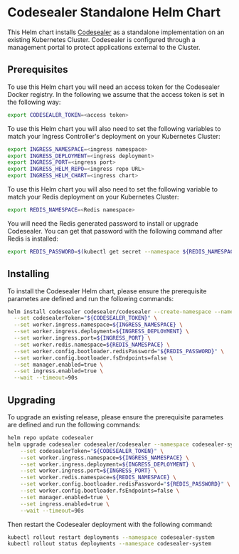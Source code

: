 # Codesealer Standalone Helm Chart

This Helm chart installs [Codesealer](https://codesealer.com) as a standalone implementation on an
existing Kubernetes Cluster. Codesealer is configured through a management portal to protect applications
external to the Cluster.

## Prerequisites

To use this Helm chart you will need an access token for the Codesealer Docker registry.
In the following we assume that the access token is set in the following way:

```bash
export CODESEALER_TOKEN=<access token>
```

To use this Helm chart you will also need to set the following variables to match
your Ingress Controller's deployment on your Kubernetes Cluster:

```bash
export INGRESS_NAMESPACE=<ingress namespace>
export INGRESS_DEPLOYMENT=<ingress deployment>
export INGRESS_PORT=<ingress port>
export INGRESS_HELM_REPO=<ingress repo URL>
export INGRESS_HELM_CHART=<ingress chart>
```

To use this Helm chart you will also need to set the following variable to match
your Redis deployment on your Kubernetes Cluster:

```bash
export REDIS_NAMESPACE=<Redis namespace>
```

You will need the Redis generated password to install or upgrade Codesealer.  You can get that password with
the following command after Redis is installed:

```bash
export REDIS_PASSWORD=$(kubectl get secret --namespace ${REDIS_NAMESPACE} redis -o jsonpath="{.data.redis-password}" | base64 -d)
```

## Installing

To install the Codesealer Helm chart, please ensure the prerequisite parametes are defined
and run the following commands:

```bash
helm install codesealer codesealer/codesealer --create-namespace --namespace codesealer-system \
  --set codesealerToken="${CODESEALER_TOKEN}" \
  --set worker.ingress.namespace=${INGRESS_NAMESPACE} \
  --set worker.ingress.deployment=${INGRESS_DEPLOYMENT} \
  --set worker.ingress.port=${INGRESS_PORT} \
  --set worker.redis.namespace=${REDIS_NAMESPACE} \
  --set worker.config.bootloader.redisPassword="${REDIS_PASSWORD}" \
  --set worker.config.bootloader.fsEndpoints=false \
  --set manager.enabled=true \
  --set ingress.enabled=true \
  --wait --timeout=90s
```

## Upgrading

To upgrade an existing release, please ensure the prerequisite parametes are defined
and run the following commands:

```bash
helm repo update codesealer
helm upgrade codesealer codesealer/codesealer --namespace codesealer-system \
    --set codesealerToken="${CODESEALER_TOKEN}" \
    --set worker.ingress.namespace=${INGRESS_NAMESPACE} \
    --set worker.ingress.deployment=${INGRESS_DEPLOYMENT} \
    --set worker.ingress.port=${INGRESS_PORT} \
    --set worker.redis.namespace=${REDIS_NAMESPACE} \
    --set worker.config.bootloader.redisPassword="${REDIS_PASSWORD}" \
    --set worker.config.bootloader.fsEndpoints=false \
    --set manager.enabled=true \
    --set ingress.enabled=true \
    --wait --timeout=90s
```

Then restart the Codesealer deployment with the following command:

```bash
kubectl rollout restart deployments --namespace codesealer-system
kubectl rollout status deployments --namespace codesealer-system
```